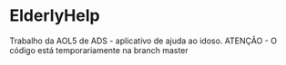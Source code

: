 # ElderlyHelp
Trabalho da AOL5 de ADS - aplicativo de ajuda ao idoso.
ATENÇÃO - O código está temporariamente na branch master
